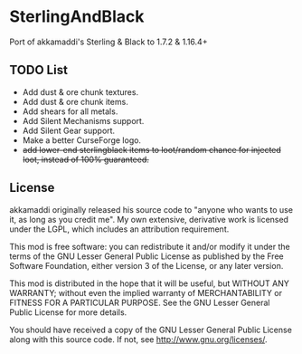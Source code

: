 SterlingAndBlack
================

Port of akkamaddi's Sterling &amp; Black to 1.7.2 & 1.16.4+

TODO List
---------
- Add dust & ore chunk textures.
- Add dust & ore chunk items.
- Add shears for all metals.
- Add Silent Mechanisms support.
- Add Silent Gear support.
- Make a better CurseForge logo.
- <s>add lower-end sterlingblack items to loot/random chance for injected loot, instead of 100% guaranteed.</s>


License
-------

akkamaddi originally released his source code to "anyone who wants to use it, as long as you credit me". My own extensive, derivative work is licensed under the LGPL, which includes an attribution
requirement.

This mod is free software: you can redistribute it and/or modify it under the
terms of the GNU Lesser General Public License as published by the Free
Software Foundation, either version 3 of the License, or any later version.

This mod is distributed in the hope that it will be useful, but WITHOUT ANY
WARRANTY; without even the implied warranty of MERCHANTABILITY or FITNESS FOR A
PARTICULAR PURPOSE.  See the GNU Lesser General Public License for more
details.

You should have received a copy of the GNU Lesser General Public License along
with this source code.  If not, see <http://www.gnu.org/licenses/>.

